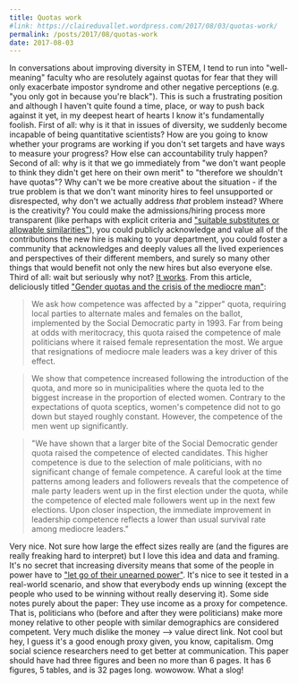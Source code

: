 ```yaml
---
title: Quotas work
#link: https://claireduvallet.wordpress.com/2017/08/03/quotas-work/
permalink: /posts/2017/08/quotas-work
date: 2017-08-03
---
```



In conversations about improving diversity in STEM, I tend to run into "well-meaning" faculty who are resolutely against quotas for fear that they will only exacerbate impostor syndrome and other negative perceptions (e.g. "you only got in because you're black"). This is such a frustrating position and although I haven't quite found a time, place, or way to push back against it yet, in my deepest heart of hearts I know it's fundamentally foolish. First of all: why is it that in issues of diversity, we suddenly become incapable of being quantitative scientists? How are you going to know whether your programs are working if you don't set targets and have ways to measure your progress? How else can accountability truly happen? Second of all: why is it that we go immediately from "we don't want people to think they didn't get here on their own merit" to "therefore we shouldn't have quotas"? Why can't we be more creative about the situation - if the true problem is that we don't want minority hires to feel unsupported or disrespected, why don't we actually address _that_ problem instead? Where is the creativity? You could make the admissions/hiring process more transparent (like perhaps with explicit criteria and ["suitable substitutes or allowable similarities"](http://jamanetwork.com/journals/jama/article-abstract/2594729)), you could publicly acknowledge and value all of the contributions the new hire is making to your department, you could foster a community that acknowledges and deeply values all the lived experiences and perspectives of their different members, and surely so many other things that would benefit not only the new hires but also everyone else. Third of all: wait but seriously why not? [It works](http://eprints.lse.ac.uk/69193/1/Besley_Gender%20quotas_2017.pdf).  From this article, deliciously titled ["Gender quotas and the crisis of the mediocre man"](http://eprints.lse.ac.uk/69193/1/Besley_Gender%20quotas_2017.pdf): 

> We ask how competence was affected by a "zipper" quota, requiring local parties to alternate males and females on the ballot, implemented by the Social Democratic party in 1993. Far from being at odds with meritocracy, this quota raised the competence of male politicians where it raised female representation the most. We argue that resignations of mediocre male leaders was a key driver of this effect. 

> We show that competence increased following the introduction of the quota, and more so in municipalities where the quota led to the biggest increase in the proportion of elected women. Contrary to the expectations of quota sceptics, women's competence did not to go down but stayed roughly constant. However, the competence of the men went up significantly.

> "We have shown that a larger bite of the Social Democratic gender quota raised the competence of elected candidates. This higher competence is due to the selection of male politicians, with no significant change of female competence. A careful look at the time patterns among leaders and followers reveals that the competence of male party leaders went up in the first election under the quota, while the competence of elected male followers went up in the next few elections. Upon closer inspection, the immediate improvement in leadership competence reflects a lower than usual survival rate among mediocre leaders." 

Very nice. Not sure how large the effect sizes really are (and the figures are really freaking hard to interpret) but I love this idea and data and framing. It's no secret that increasing diversity means that some of the people in power have to ["let go of their unearned power"](https://medium.com/@chanda/how-to-make-a-real-commitment-to-diversity-30ddb2cc4cc3#.shwrwdef1). It's nice to see it tested in a real-world scenario, and show that everybody ends up winning (except the people who used to be winning without really deserving it). Some side notes purely about the paper: They use income as a proxy for competence. That is, politicians who (before and after they were politicians) make more money relative to other people with similar demographics are considered competent. Very much dislike the money --> value direct link. Not cool but hey, I guess it's a good enough proxy given, you know, capitalism. Omg social science researchers need to get better at communication. This paper should have had three figures and been no more than 6 pages. It has 6 figures, 5 tables, and is 32 pages long. wowowow. What a slog!
